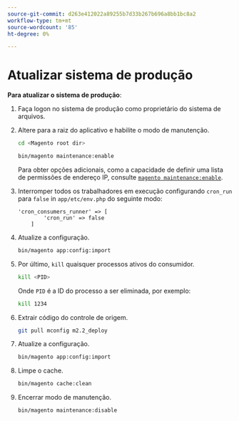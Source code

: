 ```yaml
---
source-git-commit: d263e412022a89255b7d33b267b696a8bb1bc8a2
workflow-type: tm+mt
source-wordcount: '85'
ht-degree: 0%

---
```

# Atualizar sistema de produção

**Para atualizar o sistema de produção**:

1. Faça logon no sistema de produção como proprietário do sistema de arquivos.
1. Altere para a raiz do aplicativo e habilite o modo de manutenção.

   ```bash
   cd <Magento root dir>
   ```

   ```bash
   bin/magento maintenance:enable
   ```

   Para obter opções adicionais, como a capacidade de definir uma lista de permissões de endereço IP, consulte [`magento maintenance:enable`](../installation/tutorials/maintenance-mode.md).

1. Interromper todos os trabalhadores em execução configurando `cron_run` para `false` in `app/etc/env.php` do seguinte modo:

   ```php?start_inline=1
   'cron_consumers_runner' => [
           'cron_run' => false
       ]
   ```

1. Atualize a configuração.

   ```bash
   bin/magento app:config:import
   ```

1. Por último, `kill` quaisquer processos ativos do consumidor.

   ```bash
   kill <PID>
   ```

   Onde `PID` é a ID do processo a ser eliminada, por exemplo:

   ```bash
   kill 1234
   ```

1. Extrair código do controle de origem.

   ```bash
   git pull mconfig m2.2_deploy
   ```

1. Atualize a configuração.

   ```bash
   bin/magento app:config:import
   ```

1. Limpe o cache.

   ```bash
   bin/magento cache:clean
   ```

1. Encerrar modo de manutenção.

   ```bash
   bin/magento maintenance:disable
   ```
